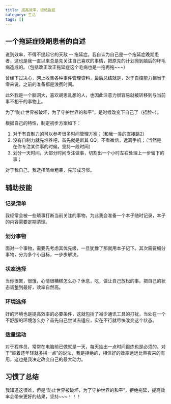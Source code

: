 ```yaml
---
title: 提高效率，拒绝拖延
category: 生活
tags: []
---
```


## 一个拖延症晚期患者的自述

说到效率，不得不提起它的天敌 -- 拖延症。我自认为自己是一个拖延症晚期患者，这也是我一直以来总是先关注自己喜欢的事情，把原先的计划抛到脑后的坏毛病造成的。（包括改正改正拖延症这个毛病也是一拖再拖~~~）

曾经下过决心，网上收集各种事件管理资料，最后总结就是，对于自控能力相当于零来说，之前的准备都是浪费时间。

此外我是一个脑洞大，喜欢胡思乱想的人，也因此注意力很容易就被转移到与当前事不相干的事物上。

为了“防止世界被破坏，为了守护世界的和平”，是时候改变下自己了（捂脸~）。

根据自己的特性，制定初步方案如下：

1. 对于有自制力的可以参考很多时间管理方案；（和我一类的直接跳2）
2. 没有自制力就先培养吧，首先就是断其 QQ，不看微信，远离手机；（当然是在你专注某件事的时候，坚持一段时间）
3. 划分一天时间，大部分时间专注做事，切割出一个小时左右处理上一步留下的事；

对于我自己，我选择简单粗暴，先形成习惯。

## 辅助技能

### 记录清单

我经常会被一些琐事打断当前关注的事物，为此我会准备一个本子随时记录，本子的内容需要定期清理。

### 划分事物

面对一个事物，需要先考虑其优先级，一旦犹豫了那就用本子记下。其次需要细分事物，分为多个小目标，一步步解决。

### 状态选择

当你很累，很饿，心情很糟糕怎么办？休息，吃，做让自己放松的事。把自己的状态调整到最好，效率自然高。

### 环境选择

好的环境也是提高效率的必要条件，这就包括了减少通讯工具的打扰，当处在一个不舒服的环境怎么办？首先自己尝试去适应，实在不行就尽快改变这个状态。

### 适量运动

对于程序员，常常在电脑前已做就是一天，每天抽出一点时间锻炼也是必须的。对于“趁着还年轻就多拼一点”的说法，我是拒绝的，相信好的效率远远比熬夜来的有用，这也是我决定改变自己的最大动力。

## 习惯了总结

我知道这很难，但是“防止世界被破坏，为了守护世界的和平”，拒绝拖延，提高效率会带来更好的结果，坚持~~~！！！